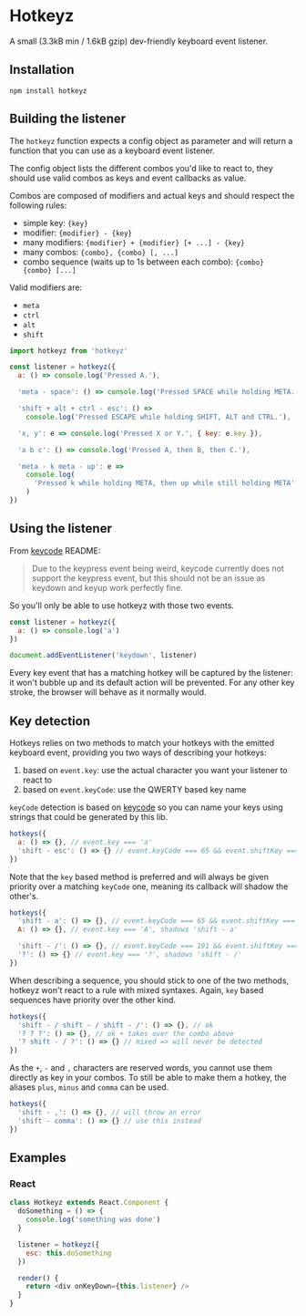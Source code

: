 # Hotkeyz

A small (3.3kB min / 1.6kB gzip) dev-friendly keyboard event listener.

## Installation

`npm install hotkeyz`

## Building the listener

The `hotkeyz` function expects a config object as parameter and will return a function that you can use as a keyboard event listener.

The config object lists the different combos you'd like to react to, they should use valid combos as keys and event callbacks as value.

Combos are composed of modifiers and actual keys and should respect the following rules:

- simple key: `{key}`
- modifier: `{modifier} - {key}`
- many modifiers: `{modifier} + {modifier} [+ ...] - {key}`
- many combos: `{combo}, {combo} [, ...]`
- combo sequence (waits up to 1s between each combo): `{combo} {combo} [...]`

Valid modifiers are:

- `meta`
- `ctrl`
- `alt`
- `shift`

```js
import hotkeyz from 'hotkeyz'

const listener = hotkeyz({
  a: () => console.log('Pressed A.'),

  'meta - space': () => console.log('Pressed SPACE while holding META.'),

  'shift + alt + ctrl - esc': () =>
    console.log('Pressed ESCAPE while holding SHIFT, ALT and CTRL.'),

  'x, y': e => console.log('Pressed X or Y.', { key: e.key }),

  'a b c': () => console.log('Pressed A, then B, then C.'),

  'meta - k meta - up': e =>
    console.log(
      'Pressed k while holding META, then up while still holding META'
    )
})
```

## Using the listener

From [keycode](https://github.com/timoxley/keycode) README:

> Due to the keypress event being weird, keycode currently does not support the keypress event, but this should not be an issue as keydown and keyup work perfectly fine.

So you'll only be able to use hotkeyz with those two events.

```js
const listener = hotkeyz({
  a: () => console.log('a')
})

document.addEventListener('keydown', listener)
```

Every key event that has a matching hotkey will be captured by the listener: it won't bubble up and its default action will be prevented. For any other key stroke, the browser will behave as it normally would.

## Key detection

Hotkeys relies on two methods to match your hotkeys with the emitted keyboard event, providing you two ways of describing your hotkeys:

1. based on `event.key`: use the actual character you want your listener to react to
2. based on `event.keyCode`: use the QWERTY based key name

`keyCode` detection is based on [keycode](https://github.com/timoxley/keycode) so you can name your keys using strings that could be generated by this lib.

```js
hotkeys({
  a: () => {}, // event.key === 'a'
  'shift - esc': () => {} // event.keyCode === 65 && event.shiftKey === true
})
```

Note that the `key` based method is preferred and will always be given priority over a matching `keyCode` one, meaning its callback will shadow the other's.

```js
hotkeys({
  'shift - a': () => {}, // event.keyCode === 65 && event.shiftKey === true
  A: () => {}, // event.key === 'A', shadows 'shift - a'

  'shift - /': () => {}, // event.keyCode === 191 && event.shiftKey === true
  '?': () => {} // event.key === '?', shadows 'shift - /'
})
```

When describing a sequence, you should stick to one of the two methods, hotkeyz won't react to a rule with mixed syntaxes.
Again, `key` based sequences have priority over the other kind.

```js
hotkeys({
  'shift - / shift - / shift - /': () => {}, // ok
  '? ? ?': () => {}, // ok + takes over the combo above
  '? shift - / ?': () => {} // mixed => will never be detected
})
```

As the `+`, `-` and `,` characters are reserved words, you cannot use them directly as key in your combos. To still be able to make them a hotkey, the aliases `plus`, `minus` and `comma` can be used.

```js
hotkeys({
  'shift - ,': () => {}, // will throw an error
  'shift - comma': () => {} // use this instead
})
```

## Examples

### React

```js
class Hotkeyz extends React.Component {
  doSomething = () => {
    console.log('something was done')
  }

  listener = hotkeyz({
    esc: this.doSomething
  })

  render() {
    return <div onKeyDown={this.listener} />
  }
}
```
